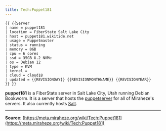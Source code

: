 ```yaml
---
title: Tech:Puppet181
---
```


```
{{ {{Server
| name = puppet181
| location = FiberState Salt Lake City
| host = puppet181.wikitide.net
| usage = Puppetmaster
| status = running
| memory = 8GB
| cpu = 6 cores
| ssd = 35GB U.2 NVMe
| os = Debian 12
| type = KVM
| kernel =
| cloud = cloud18
| updated = {{REVISIONDAY}} {{REVISIONMONTHNAME}} {{REVISIONYEAR}}
}} }}
```

**puppet181** is a FiberState server in Salt Lake City, Utah running Debian Bookworm. It is a server that hosts the [puppetserver](/tech-docs/techpuppet) for all of Miraheze's servers. It also currently hosts [Salt](/tech-docs/techsalt).

----
**Source**: [https://meta.miraheze.org/wiki/Tech:Puppet181](https://meta.miraheze.org/wiki/Tech:Puppet181)